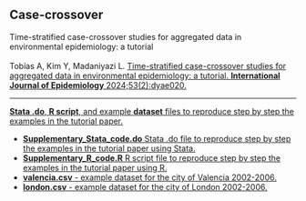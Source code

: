 ## Case-crossover
Time-stratified case-crossover studies for aggregated data in environmental epidemiology: a tutorial
<br>
<br>
Tobías A, Kim Y, Madaniyazi L. <a href="https://academic.oup.com/ije/article/53/2/dyae020/7611599" target="_blank">Time-stratified case-crossover studies for aggregated data in environmental epidemiology: a tutorial</u>. <b>International Journal of Epidemiology</b> 2024;53(2):dyae020.

---

**Stata .do**, **R script**, and example **dataset** files to reproduce step by step the examples in the tutorial paper. 
<br>

* **Supplementary_Stata_code.do** Stata .do file to reproduce step by step the examples in the tutorial paper using Stata. 
* **Supplementary_R_code.R** R script file to reproduce step by step the examples in the tutorial paper using R. 
* **valencia.csv** - example dataset for the city of Valencia 2002-2006.
* **london.csv** - example dataset for the city of London 2002-2006. 
  
